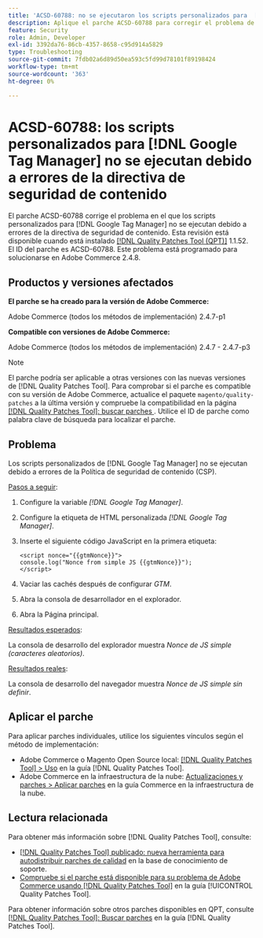 ```yaml
---
title: 'ACSD-60788: no se ejecutaron los scripts personalizados para  [!DNL Google Tag Manager] debido a errores de CSP'
description: Aplique el parche ACSD-60788 para corregir el problema de Adobe Commerce en el que los scripts personalizados para [!DNL Google Tag Manager] no se ejecutan debido a errores de Política de seguridad de contenido (CSP).
feature: Security
role: Admin, Developer
exl-id: 3392da76-86cb-4357-8658-c95d914a5829
type: Troubleshooting
source-git-commit: 7fdb02a6d89d50ea593c5fd99d78101f89198424
workflow-type: tm+mt
source-wordcount: '363'
ht-degree: 0%

---
```


# ACSD-60788: los scripts personalizados para [!DNL Google Tag Manager] no se ejecutan debido a errores de la directiva de seguridad de contenido

El parche ACSD-60788 corrige el problema en el que los scripts personalizados para [!DNL Google Tag Manager] no se ejecutan debido a errores de la directiva de seguridad de contenido. Esta revisión está disponible cuando está instalado [[!DNL Quality Patches Tool (QPT)]](https://experienceleague.adobe.com/es/docs/commerce-operations/tools/quality-patches-tool/quality-patches-tool-to-self-serve-quality-patches) 1.1.52. El ID del parche es ACSD-60788. Este problema está programado para solucionarse en Adobe Commerce 2.4.8.

## Productos y versiones afectados

**El parche se ha creado para la versión de Adobe Commerce:**

Adobe Commerce (todos los métodos de implementación) 2.4.7-p1

**Compatible con versiones de Adobe Commerce:**

Adobe Commerce (todos los métodos de implementación) 2.4.7 - 2.4.7-p3

>[!NOTE]
>
>El parche podría ser aplicable a otras versiones con las nuevas versiones de [!DNL Quality Patches Tool]. Para comprobar si el parche es compatible con su versión de Adobe Commerce, actualice el paquete `magento/quality-patches` a la última versión y compruebe la compatibilidad en la página [[!DNL Quality Patches Tool]: buscar parches &#x200B;](https://experienceleague.adobe.com/tools/commerce-quality-patches/index.html?lang=es). Utilice el ID de parche como palabra clave de búsqueda para localizar el parche.

## Problema

Los scripts personalizados de [!DNL Google Tag Manager] no se ejecutan debido a errores de la Política de seguridad de contenido (CSP).

<u>Pasos a seguir</u>:

1. Configure la variable *[!DNL Google Tag Manager]*.
1. Configure la etiqueta de HTML personalizada *[!DNL Google Tag Manager]*.
1. Inserte el siguiente código JavaScript en la primera etiqueta:

   ```
   <script nonce="{{gtmNonce}}">
   console.log("Nonce from simple JS {{gtmNonce}}");
   </script>
   ```

1. Vaciar las cachés después de configurar *GTM*.
1. Abra la consola de desarrollador en el explorador.
1. Abra la Página principal.

<u>Resultados esperados</u>:

La consola de desarrollo del explorador muestra *Nonce de JS simple (caracteres aleatorios)*.

<u>Resultados reales</u>:

La consola de desarrollo del navegador muestra *Nonce de JS simple sin definir*.

## Aplicar el parche

Para aplicar parches individuales, utilice los siguientes vínculos según el método de implementación:

* Adobe Commerce o Magento Open Source local: [[!DNL Quality Patches Tool] > Uso](/help/tools/quality-patches-tool/usage.md) en la guía [!DNL Quality Patches Tool].
* Adobe Commerce en la infraestructura de la nube: [Actualizaciones y parches > Aplicar parches](https://experienceleague.adobe.com/docs/commerce-cloud-service/user-guide/develop/upgrade/apply-patches.html?lang=es) en la guía Commerce en la infraestructura de la nube.

## Lectura relacionada

Para obtener más información sobre [!DNL Quality Patches Tool], consulte:

* [[!DNL Quality Patches Tool] publicado: nueva herramienta para autodistribuir parches de calidad](https://experienceleague.adobe.com/es/docs/commerce-operations/tools/quality-patches-tool/quality-patches-tool-to-self-serve-quality-patches) en la base de conocimiento de soporte.
* [Compruebe si el parche está disponible para su problema de Adobe Commerce usando [!DNL Quality Patches Tool]](/help/tools/quality-patches-tool/patches-available-in-qpt/check-patch-for-magento-issue-with-magento-quality-patches.md) en la guía [!UICONTROL Quality Patches Tool].


Para obtener información sobre otros parches disponibles en QPT, consulte [[!DNL Quality Patches Tool]: Buscar parches](https://experienceleague.adobe.com/tools/commerce-quality-patches/index.html?lang=es) en la guía [!DNL Quality Patches Tool].
